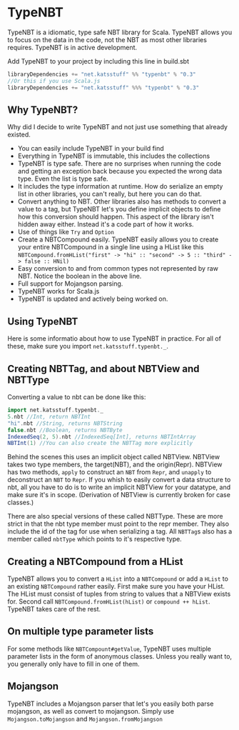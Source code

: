 # TypeNBT

TypeNBT is a idiomatic, type safe NBT library for Scala. TypeNBT allows you to focus on the data in the code, not the NBT as most other libraries requires. TypeNBT is in active development.

Add TypeNBT to your project by including this line in build.sbt
```scala
libraryDependencies += "net.katsstuff" %% "typenbt" % "0.3"
//Or this if you use Scala.js
libraryDependencies += "net.katsstuff" %%% "typenbt" % "0.3"
```

## Why TypeNBT?
Why did I decide to write TypeNBT and not just use something that already existed.
* You can easily include TypeNBT in your build find
* Everything in TypeNBT is immutable, this includes the collections
* TypeNBT is type safe. There are no surprises when running the code and getting an exception back because you expected the wrong data type. Even the list is type safe.
* It includes the type information at runtime. How do serialize an empty list in other libraries, you can't really, but here you can do that.
* Convert anything to NBT. Other libraries also has methods to convert a value to a tag, but TypeNBT let's you define implicit objects to define how this conversion should happen. This aspect of the library isn't hidden away either. Instead it's a code part of how it works.
* Use of things like `Try` and `Option`
* Create a NBTCompound easily. TypeNBT easily allows you to create your entire NBTCompound in a single line using a HList like this `NBTCompound.fromHList("first" -> "hi" :: "second" -> 5 :: "third" -> false :: HNil)`
* Easy conversion to and from common types not represented by raw NBT. Notice the boolean in the above line.
* Full support for Mojangson parsing.
* TypeNBT works for Scala.js
* TypeNBT is updated and actively being worked on.

## Using TypeNBT

Here is some informatio about how to use TypeNBT in practice.
For all of these, make sure you import `net.katsstuff.typenbt._`.

## Creating NBTTag, and about NBTView and NBTType

Converting a value to nbt can be done like this:
```scala
import net.katsstuff.typenbt._
5.nbt //Int, return NBTInt
"hi".nbt //String, returns NBTString
false.nbt //Boolean, returns NBTByte
IndexedSeq(2, 5).nbt //IndexedSeq[Int], returns NBTIntArray
NBTInt(1) //You can also create the NBTTag more explicitly
```

Behind the scenes this uses an implicit object called NBTView. NBTView takes two type members, the target(NBT), and the origin(Repr). NBTView has two methods, `apply` to construct an `NBT` from `Repr`, and `unapply` to deconstruct an `NBT` to `Repr`. If you whish to easily convert a data structure to nbt, all you have to do is to write an implicit NBTView for your datatype, and make sure it's in scope. (Derivation of NBTView is currently broken for case classes.)

There are also special versions of these called NBTType. These are more strict in that the nbt type member must point to the repr member. They also include the id of the tag for use when serializing a tag. All `NBTTag`s also has a member called `nbtType` which points to it's respective type.

## Creating a NBTCompound from a HList

TypeNBT allows you to convert a `HList` into a `NBTCompound` or add a `HList` to an existing `NBTCompound` rather easily. First make sure you have your HList. The HList must consist of tuples from string to values that a NBTView exists for. Second call `NBTCompound.fromHList(hList)` or `compound ++ hList`. TypeNBT takes care of the rest.

## On multiple type parameter lists

For some methods like `NBTCompount#getValue`, TypeNBT uses multiple parameter lists in the form of anonymous classes. Unless you really want to, you generally only have to fill in one of them.

## Mojangson
TypeNBT includes a Mojangson parser that let's you easily both parse mojangson, as well as convert to mojangson. Simply use `Mojangson.toMojangson` and `Mojangson.fromMojangson`
